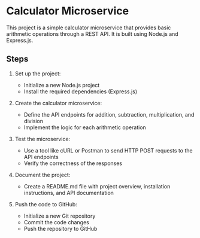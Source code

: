 # Calculator Microservice

This project is a simple calculator microservice that provides basic arithmetic operations through a REST API. It is built using Node.js and Express.js.

## Steps

1. Set up the project:
   - Initialize a new Node.js project
   - Install the required dependencies (Express.js)

2. Create the calculator microservice:
   - Define the API endpoints for addition, subtraction, multiplication, and division
   - Implement the logic for each arithmetic operation

3. Test the microservice:
   - Use a tool like cURL or Postman to send HTTP POST requests to the API endpoints
   - Verify the correctness of the responses

4. Document the project:
   - Create a README.md file with project overview, installation instructions, and API documentation

5. Push the code to GitHub:
   - Initialize a new Git repository
   - Commit the code changes
   - Push the repository to GitHub
